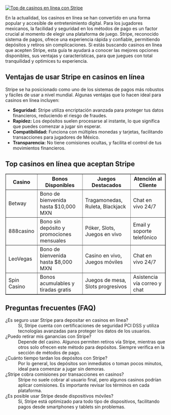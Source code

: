 [![Top de casinos en línea con Stripe](https://123-caf.pages.dev/gitsignup.png)](https://vrmoo.ru/Bt82HjjY)

<p>En la actualidad, los casinos en línea se han convertido en una forma popular y accesible de entretenimiento digital. Para los jugadores mexicanos, la facilidad y seguridad en los métodos de pago es un factor crucial al momento de elegir una plataforma de juego. Stripe, reconocido sistema de pagos, ofrece una experiencia rápida y confiable, permitiendo depósitos y retiros sin complicaciones. Si estás buscando casinos en línea que acepten Stripe, esta guía te ayudará a conocer las mejores opciones disponibles, sus ventajas y características, para que juegues con total tranquilidad y optimices tu experiencia.</p>  <h2>Ventajas de usar Stripe en casinos en línea</h2> <p>Stripe se ha posicionado como uno de los sistemas de pagos más robustos y fáciles de usar a nivel mundial. Algunas ventajas que lo hacen ideal para casinos en línea incluyen:</p> <ul> <li><strong>Seguridad:</strong> Stripe utiliza encriptación avanzada para proteger tus datos financieros, reduciendo el riesgo de fraudes.</li> <li><strong>Rapidez:</strong> Los depósitos suelen procesarse al instante, lo que significa que puedes comenzar a jugar sin esperar.</li> <li><strong>Compatibilidad:</strong> Funciona con múltiples monedas y tarjetas, facilitando transacciones para jugadores de México.</li> <li><strong>Transparencia:</strong> No tiene comisiones ocultas, y facilita el control de tus movimientos financieros.</li> </ul>  <h2>Top casinos en línea que aceptan Stripe</h2> <table border="1" cellpadding="8" cellspacing="0" style="border-collapse:collapse; width:100%; max-width:600px;"> <thead> <tr> <th>Casino</th> <th>Bonos Disponibles</th> <th>Juegos Destacados</th> <th>Atención al Cliente</th> </tr> </thead> <tbody> <tr> <td>Betway</td> <td>Bono de bienvenida hasta $10,000 MXN</td> <td>Tragamonedas, Ruleta, Blackjack</td> <td>Chat en vivo 24/7</td> </tr> <tr> <td>888casino</td> <td>Bono sin depósito y promociones mensuales</td> <td>Póker, Slots, Juegos en vivo</td> <td>Email y soporte telefónico</td> </tr> <tr> <td>LeoVegas</td> <td>Bono de bienvenida hasta $8,000 MXN</td> <td>Casino en vivo, Juegos móviles</td> <td>Chat en vivo 24/7</td> </tr> <tr> <td>Spin Casino</td> <td>Bonos acumulables y tiradas gratis</td> <td>Juegos de mesa, Slots progresivos</td> <td>Asistencia vía correo y chat</td> </tr> </tbody> </table>  <h2>Preguntas frecuentes (FAQ)</h2> <dl> <dt>¿Es seguro usar Stripe para depositar en casinos en línea?</dt> <dd>Sí, Stripe cuenta con certificaciones de seguridad PCI DSS y utiliza tecnologías avanzadas para proteger los datos de los usuarios.</dd>  <dt>¿Puedo retirar mis ganancias con Stripe?</dt> <dd>Depende del casino. Algunos permiten retiros vía Stripe, mientras que otros solo ofrecen este método para depósitos. Siempre verifica en la sección de métodos de pago.</dd>  <dt>¿Cuánto tiempo tardan los depósitos con Stripe?</dt> <dd>Por lo general, los depósitos son inmediatos o toman pocos minutos, ideal para comenzar a jugar sin demoras.</dd>  <dt>¿Stripe cobra comisiones por transacciones en casinos?</dt> <dd>Stripe no suele cobrar al usuario final, pero algunos casinos podrían aplicar comisiones. Es importante revisar los términos en cada plataforma.</dd>  <dt>¿Es posible usar Stripe desde dispositivos móviles?</dt> <dd>Sí, Stripe está optimizado para todo tipo de dispositivos, facilitando pagos desde smartphones y tablets sin problemas.</dd> </dl>